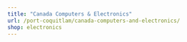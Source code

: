 ```yaml
---
title: "Canada Computers & Electronics"
url: /port-coquitlam/canada-computers-and-electronics/
shop: electronics
---
```

